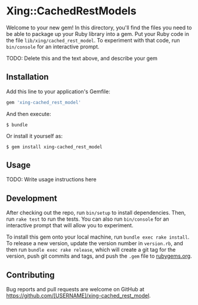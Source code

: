 # Xing::CachedRestModels

Welcome to your new gem! In this directory, you'll find the files you need to be able to package up your Ruby library into a gem. Put your Ruby code in the file `lib/xing/cached_rest_model`. To experiment with that code, run `bin/console` for an interactive prompt.

TODO: Delete this and the text above, and describe your gem

## Installation

Add this line to your application's Gemfile:

```ruby
gem 'xing-cached_rest_model'
```

And then execute:

    $ bundle

Or install it yourself as:

    $ gem install xing-cached_rest_model

## Usage

TODO: Write usage instructions here

## Development

After checking out the repo, run `bin/setup` to install dependencies. Then, run `rake test` to run the tests. You can also run `bin/console` for an interactive prompt that will allow you to experiment.

To install this gem onto your local machine, run `bundle exec rake install`. To release a new version, update the version number in `version.rb`, and then run `bundle exec rake release`, which will create a git tag for the version, push git commits and tags, and push the `.gem` file to [rubygems.org](https://rubygems.org).

## Contributing

Bug reports and pull requests are welcome on GitHub at https://github.com/[USERNAME]/xing-cached_rest_model.
